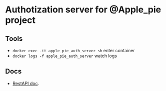 # Authotization server for @Apple_pie project

## Tools

 * `docker exec -it apple_pie_auth_server sh` enter container
 * `docker logs -f apple_pie_auth_server` watch logs

## Docs

 * [RestAPI doc](./API_DOCS.md).    
